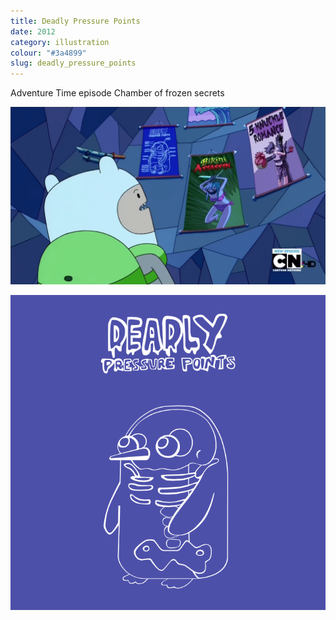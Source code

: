 ```yaml
---
title: Deadly Pressure Points
date: 2012
category: illustration
colour: "#3a4899"
slug: deadly_pressure_points
---
```


Adventure Time episode Chamber of frozen secrets

![Reference screengrab](reference.png)

![Last progress](progress.png)